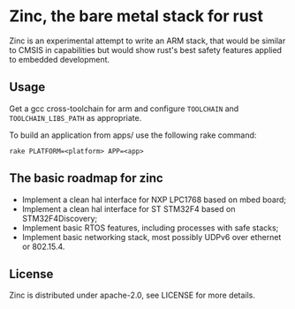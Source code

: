 Zinc, the bare metal stack for rust
===================================

Zinc is an experimental attempt to write an ARM stack, that would be similar to
CMSIS in capabilities but would show rust's best safety features applied to
embedded development.

## Usage

Get a gcc cross-toolchain for arm and configure `TOOLCHAIN` and
`TOOLCHAIN_LIBS_PATH` as appropriate.

To build an application from apps/ use the following rake command:

```
rake PLATFORM=<platform> APP=<app>
```

## The basic roadmap for zinc

 * Implement a clean hal interface for NXP LPC1768 based on mbed board;
 * Implement a clean hal interface for ST STM32F4 based on STM32F4Discovery;
 * Implement basic RTOS features, including processes with safe stacks;
 * Implement basic networking stack, most possibly UDPv6 over ethernet or 802.15.4.

## License

Zinc is distributed under apache-2.0, see LICENSE for more details.
